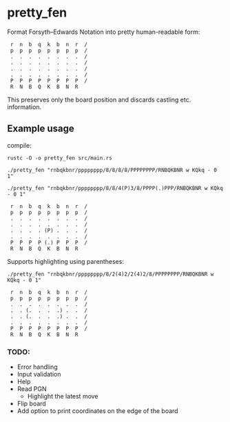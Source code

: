 # pretty_fen

Format Forsyth–Edwards Notation into pretty human-readable form:
```
 r  n  b  q  k  b  n  r  /
 p  p  p  p  p  p  p  p  /
 .  .  .  .  .  .  .  .  /
 .  .  .  .  .  .  .  .  /
 .  .  .  .  .  .  .  .  /
 .  .  .  .  .  .  .  .  /
 P  P  P  P  P  P  P  P  /
 R  N  B  Q  K  B  N  R
```

This preserves only the board position and discards castling etc. information.

## Example usage
compile:
```
rustc -O -o pretty_fen src/main.rs
```
```
./pretty_fen "rnbqkbnr/pppppppp/8/8/8/8/PPPPPPPP/RNBQKBNR w KQkq - 0 1"
```
```
./pretty_fen "rnbqkbnr/pppppppp/8/8/4(P)3/8/PPPP(.)PPP/RNBQKBNR w KQkq - 0 1"
```
```
 r  n  b  q  k  b  n  r  /
 p  p  p  p  p  p  p  p  /
 .  .  .  .  .  .  .  .  /
 .  .  .  .  .  .  .  .  /
 .  .  .  . (P) .  .  .  /
 .  .  .  .  .  .  .  .  /
 P  P  P  P (.) P  P  P  /
 R  N  B  Q  K  B  N  R
 ```
Supports highlighting using parentheses:
```
./pretty_fen "rnbqkbnr/pppppppp/8/2(4)2/2(4)2/8/PPPPPPPP/RNBQKBNR w KQkq - 0 1"
```
```
 r  n  b  q  k  b  n  r  /
 p  p  p  p  p  p  p  p  /
 .  .  .  .  .  .  .  .  /
 .  . (.  .  .  .) .  .  /
 .  . (.  .  .  .) .  .  /
 .  .  .  .  .  .  .  .  /
 P  P  P  P  P  P  P  P  /
 R  N  B  Q  K  B  N  R
```

### TODO:
- Error handling
- Input validation
- Help
- Read PGN
    - Highlight the latest move
- Flip board
- Add option to print coordinates on the edge of the board
